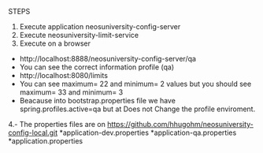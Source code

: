 STEPS

1. Execute application neosuniversity-config-server
2. Execute neosuniversity-limit-service
3. Execute on a browser
* http://localhost:8888/neosuniversity-config-server/qa
* You can see the correct information profile (qa)
* http://localhost:8080/limits
* You can see maximum= 22 and minimum= 2 values but you should see maximum= 33 and minimum= 3
* Beacause into bootstrap.properties file we have spring.profiles.active=qa but at Does not Change the profile enviroment.


4.- The properties files are on https://github.com/hhugohm/neosuniversity-config-local.git
*application-dev.properties
*application-qa.properties
*application.properties


